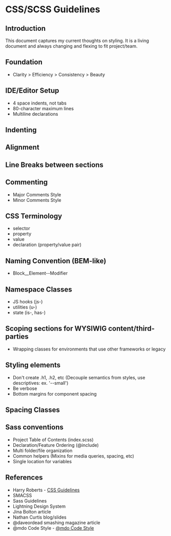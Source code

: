 # CSS/SCSS Guidelines

## Introduction
This document captures my current thoughts on styling. It is a living document and always changing and flexing to fit project/team.

## Foundation
* Clarity > Efficiency > Consistency > Beauty

## IDE/Editor Setup
* 4 space indents, not tabs
* 80-character maximum lines
* Multiline declarations

## Indenting

## Alignment

## Line Breaks between sections

## Commenting
* Major Comments Style
* Minor Comments Style

## CSS Terminology
* selector
* property
* value
* declaration (property/value pair)

## Naming Convention (BEM-like)
* Block__Element--Modifier

## Namespace Classes
* JS hooks (js-)
* utilities (u-)
* state (is-, has-)

## Scoping sections for WYSIWIG content/third-parties
* Wrapping classes for environments that use other frameworks or legacy

## Styling elements
* Don't create .h1, .h2, etc (Decouple semantics from styles, use descriptives: ex. '--small')
* Be verbose
* Bottom margins for component spacing

## Spacing Classes

## Sass conventions
* Project Table of Contents (index.scss)
* Declaration/Feature Ordering (@include)
* Multi folder/file organization
* Common helpers (Mixins for media queries, spacing, etc)
* Single location for variables

## References
* Harry Roberts - [CSS Guidelines](http://cssguidelin.es)
* SMACSS
* Sass Guidelines
* Lightning Design System
* Jina Bolton article
* Nathan Curtis blog/slides
* @daveordead smashing magazine article
* @mdo Code Style - [@mdo Code Style](http://codeguide.co)
